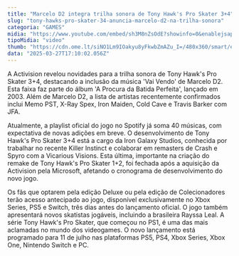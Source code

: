 ```yaml
---
title: "Marcelo D2 integra trilha sonora de Tony Hawk's Pro Skater 3+4"
slug: "tony-hawks-pro-skater-34-anuncia-marcelo-d2-na-trilha-sonora"
categoria: "GAMES"
midia: "https://www.youtube.com/embed/sh3M8nZsOdE?showinfo=0&enablejsapi=1"
tipoMidia: "video"
thumb: "https://cdn.ome.lt/siNO1Lm9IOakyu8yFkwbZmAZu_I=/480x360/smart/extras/conteudos/01_hdrDw16.jpg"
data: "2025-03-27T17:10:02.056Z"
---
```


A Activision revelou novidades para a trilha sonora de Tony Hawk's Pro Skater 3+4, destacando a inclusão da música 'Vai Vendo' de Marcelo D2. Esta faixa faz parte do álbum 'A Procura da Batida Perfeita', lançado em 2003. Além de Marcelo D2, a lista de artistas recentemente confirmados inclui Memo PST, X-Ray Spex, Iron Maiden, Cold Cave e Travis Barker com JFA.

Atualmente, a playlist oficial do jogo no Spotify já soma 40 músicas, com expectativa de novas adições em breve. O desenvolvimento de Tony Hawk's Pro Skater 3+4 está a cargo da Iron Galaxy Studios, conhecida por trabalhar no recente Killer Instinct e colaborar em remasters de Crash e Spyro com a Vicarious Visions. Esta última, importante na criação do remake de Tony Hawk's Pro Skater 1+2, foi fechada após a aquisição da Activision pela Microsoft, afetando o cronograma de desenvolvimento do novo jogo.

Os fãs que optarem pela edição Deluxe ou pela edição de Colecionadores terão acesso antecipado ao jogo, disponível exclusivamente no Xbox Series, PS5 e Switch, três dias antes do lançamento oficial. O jogo também apresentará novos skatistas jogáveis, incluindo a brasileira Rayssa Leal. A série Tony Hawk's Pro Skater, que começou no PS1, é uma das mais aclamadas no mundo dos videogames. O novo lançamento está programado para 11 de julho nas plataformas PS5, PS4, Xbox Series, Xbox One, Nintendo Switch e PC.